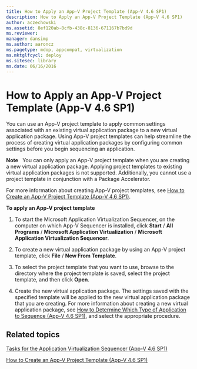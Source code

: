 ```yaml
---
title: How to Apply an App-V Project Template (App-V 4.6 SP1)
description: How to Apply an App-V Project Template (App-V 4.6 SP1)
author: aczechowski
ms.assetid: 8ef120ab-8cfb-438c-8136-671167b7bd9d
ms.reviewer: 
manager: dansimp
ms.author: aaroncz
ms.pagetype: mdop, appcompat, virtualization
ms.mktglfcycl: deploy
ms.sitesec: library
ms.date: 06/16/2016
---
```



# How to Apply an App-V Project Template (App-V 4.6 SP1)


You can use an App-V project template to apply common settings associated with an existing virtual application package to a new virtual application package. Using App-V project templates can help streamline the process of creating virtual application packages by configuring common settings before you begin sequencing an application.

**Note**  
You can only apply an App-V project template when you are creating a new virtual application package. Applying project templates to existing virtual application packages is not supported. Additionally, you cannot use a project template in conjunction with a Package Accelerator.

 

For more information about creating App-V project templates, see [How to Create an App-V Project Template (App-V 4.6 SP1)](how-to-create-an-app-v-project-template--app-v-46-sp1-.md).

**To apply an App-V project template**

1.  To start the Microsoft Application Virtualization Sequencer, on the computer on which App-V Sequencer is installed, click **Start** / **All Programs** / **Microsoft Application Virtualization** / **Microsoft Application Virtualization Sequencer**.

2.  To create a new virtual application package by using an App-V project template, click **File** / **New From Template**.

3.  To select the project template that you want to use, browse to the directory where the project template is saved, select the project template, and then click **Open**.

4.  Create the new virtual application package. The settings saved with the specified template will be applied to the new virtual application package that you are creating. For more information about creating a new virtual application package, see [How to Determine Which Type of Application to Sequence (App-V 4.6 SP1)](how-to-determine-which-type-of-application-to-sequence---app-v-46-sp1-.md), and select the appropriate procedure.

## Related topics


[Tasks for the Application Virtualization Sequencer (App-V 4.6 SP1)](tasks-for-the-application-virtualization-sequencer--app-v-46-sp1-.md)

[How to Create an App-V Project Template (App-V 4.6 SP1)](how-to-create-an-app-v-project-template--app-v-46-sp1-.md)

 

 





